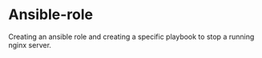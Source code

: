 # Ansible-role
Creating an ansible role and creating a specific playbook to stop a running nginx server.
